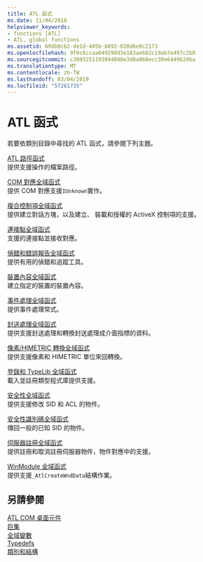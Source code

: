 ```yaml
---
title: ATL 函式
ms.date: 11/04/2016
helpviewer_keywords:
- functions [ATL]
- ATL, global functions
ms.assetid: 69db0cb2-de1d-445b-b692-020d6e8c2173
ms.openlocfilehash: 9f0c6ccaa049290d3e183ae682c19ab7e497c2b8
ms.sourcegitcommit: c3093251193944840e3d0a068ecc30e6449624ba
ms.translationtype: MT
ms.contentlocale: zh-TW
ms.lasthandoff: 03/04/2019
ms.locfileid: "57261735"
---
```

# <a name="atl-functions"></a>ATL 函式

若要依類別目錄中尋找的 ATL 函式，請參閱下列主題。

[ATL 路徑函式](../../atl/reference/com-map-global-functions.md)<br/>
提供支援操作的檔案路徑。

[COM 對應全域函式](../../atl/reference/com-map-global-functions.md)<br/>
提供 COM 對應支援`IUnknown`實作。

[複合控制項全域函式](../../atl/reference/composite-control-global-functions.md)<br/>
提供建立對話方塊，以及建立、 裝載和授權的 ActiveX 控制項的支援。

[連接點全域函式](../../atl/reference/connection-point-global-functions.md)<br/>
支援的連接點並接收對應。

[偵錯和錯誤報告全域函式](../../atl/reference/debugging-and-error-reporting-global-functions.md)<br/>
提供有用的偵錯和追蹤工具。

[裝置內容全域函式](../../atl/reference/device-context-global-functions.md)<br/>
建立指定的裝置的裝置內容。

[事件處理全域函式](../../atl/reference/event-handling-global-functions.md)<br/>
提供事件處理常式。

[封送處理全域函式](../../atl/reference/marshaling-global-functions.md)<br/>
提供支援封送處理和轉換封送處理成介面指標的資料。

[像素/HIMETRIC 轉換全域函式](../../atl/reference/pixel-himetric-conversion-global-functions.md)<br/>
提供支援像素和 HIMETRIC 單位來回轉換。

[登錄和 TypeLib 全域函式](../../atl/reference/registry-and-typelib-global-functions.md)<br/>
載入並註冊類型程式庫提供支援。

[安全性全域函式](../../atl/reference/security-global-functions.md)<br/>
提供支援修改 SID 和 ACL 的物件。

[安全性識別碼全域函式](../../atl/reference/security-identifier-global-functions.md)<br/>
傳回一般的已知 SID 的物件。

[伺服器註冊全域函式](../../atl/reference/server-registration-global-functions.md)<br/>
提供註冊和取消註冊伺服器物件，物件對應中的支援。

[WinModule 全域函式](../../atl/reference/winmodule-global-functions.md)<br/>
提供支援`_AtlCreateWndData`結構作業。

## <a name="see-also"></a>另請參閱

[ATL COM 桌面元件](../../atl/atl-com-desktop-components.md)<br/>
[巨集](../../atl/reference/atl-macros.md)<br/>
[全域變數](../../atl/reference/atl-global-variables.md)<br/>
[Typedefs](../../atl/reference/atl-typedefs.md)<br/>
[類別和結構](../../atl/reference/atl-classes.md)
